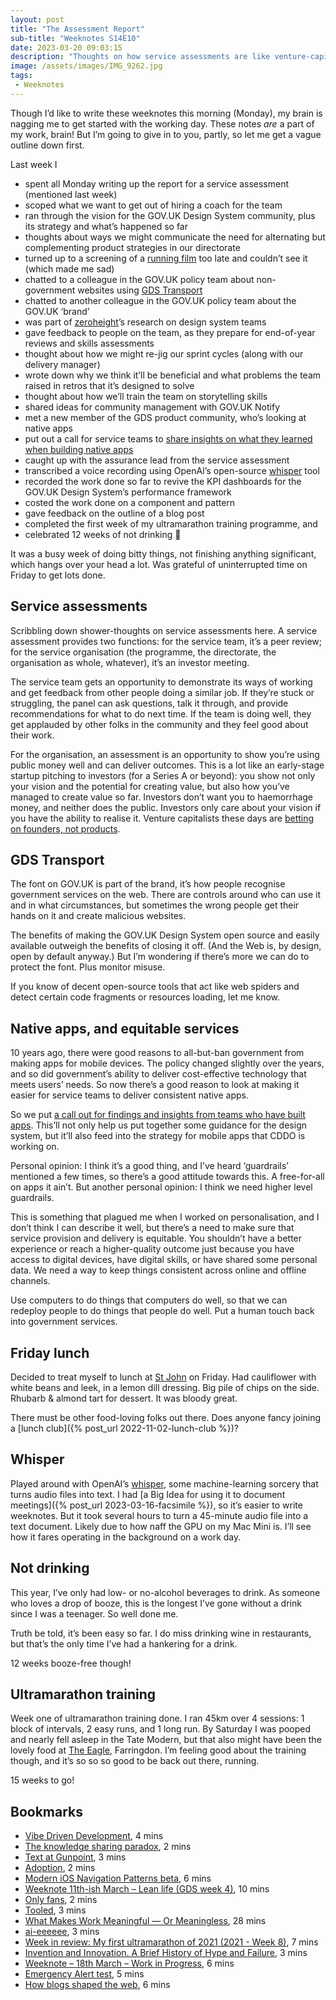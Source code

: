 ```yaml
---
layout: post
title: "The Assessment Report"
sub-title: "Weeknotes S14E10"
date: 2023-03-20 09:03:15
description: "Thoughts on how service assessments are like venture-capital investor meetings, and why services should be good regardless of the tech involved."
image: /assets/images/IMG_9262.jpg
tags:
 - Weeknotes
---
```


Though I’d like to write these weeknotes this morning (Monday), my brain is nagging me to get started with the working day. These notes _are_ a part of my work, brain! But I’m going to give in to you, partly, so let me get a vague outline down first.

Last week I

- spent all Monday writing up the report for a service assessment (mentioned last week)
- scoped what we want to get out of hiring a coach for the team
- ran through the vision for the GOV.‌UK Design System community, plus its strategy and what’s happened so far
- thoughts about ways we might communicate the need for alternating but complementing product strategies in our directorate
- turned up to a screening of a [running film](https://www.youtube.com/watch?v=hSntTASmKxc) too late and couldn’t see it (which made me sad)
- chatted to a colleague in the GOV.‌UK policy team about non-government websites using [GDS Transport](https://designnotes.blog.gov.uk/2015/03/11/can-i-use-the-gov-uk-fonts/)
- chatted to another colleague in the GOV.‌UK policy team about the GOV.‌UK ‘brand’
- was part of [zeroheight](https://zeroheight.com)’s research on design system teams 
- gave feedback to people on the team, as they prepare for end-of-year reviews and skills assessments
- thought about how we might re-jig our sprint cycles (along with our delivery manager)
- wrote down why we think it’ll be beneficial and what problems the team raised in retros that it’s designed to solve
- thought about how we’ll train the team on storytelling skills
- shared ideas for community management with GOV.‌UK Notify
- met a new member of the GDS product community, who’s looking at native apps
- put out a call for service teams to [share insights on what they learned when building native apps](https://github.com/alphagov/govuk-design-system-backlog/issues/275)
- caught up with the assurance lead from the service assessment
- transcribed a voice recording using OpenAI’s open-source [whisper](https://github.com/openai/whisper) tool
- recorded the work done so far to revive the KPI dashboards for the GOV.‌UK Design System’s performance framework
- costed the work done on a component and pattern
- gave feedback on the outline of a blog post
- completed the first week of my ultramarathon training programme, and
- celebrated 12 weeks of not drinking 🥳

It was a busy week of doing bitty things, not finishing anything significant, which hangs over your head a lot. Was grateful of uninterrupted time on Friday to get lots done.

## Service assessments

Scribbling down shower-thoughts on service assessments here. A service assessment provides two functions: for the service team, it’s a peer review; for the service organisation (the programme, the directorate, the organisation as whole, whatever), it’s an investor meeting. 

The service team gets an opportunity to demonstrate its ways of working and get feedback from other people doing a similar job. If they’re stuck or struggling, the panel can ask questions, talk it through, and provide recommendations for what to do next time. If the team is doing well, they get applauded by other folks in the community and they feel good about their work.

For the organisation, an assessment is an opportunity to show you’re using public money well and can deliver outcomes. This is a lot like an early-stage startup pitching to investors (for a Series A or beyond): you show not only your vision and the potential for creating value, but also how you’ve managed to create value so far. Investors don’t want you to haemorrhage money, and neither does the public. Investors only care about your vision if you have the ability to realise it. Venture capitalists these days are [betting on founders, not products](https://techcrunch.com/2021/09/20/vc-mark-suster-the-bet-were-making-now-is-on-founder-skills-not-customers-or-products/). 

## GDS Transport

The font on GOV.‌UK is part of the brand, it’s how people recognise government services on the web. There are controls around who can use it and in what circumstances, but sometimes the wrong people get their hands on it and create malicious websites. 

The benefits of making the GOV.‌UK Design System open source and easily available outweigh the benefits of closing it off. (And the Web is, by design, open by default anyway.) But I’m wondering if there’s more we can do to protect the font. Plus monitor misuse. 

If you know of decent open-source tools that act like web spiders and detect certain code fragments or resources loading, let me know.

## Native apps, and equitable services

10 years ago, there were good reasons to all-but-ban government from making apps for mobile devices. The policy changed slightly over the years, and so did government’s ability to deliver cost-effective technology that meets users’ needs. So now there’s a good reason to look at making it easier for service teams to deliver consistent native apps.

So we put [a call out for findings and insights from teams who have built apps](https://github.com/alphagov/govuk-design-system-backlog/issues/275). This’ll not only help us put together some guidance for the design system, but it’ll also feed into the strategy for mobile apps that CDDO is working on. 

Personal opinion: I think it’s a good thing, and I’ve heard ‘guardrails’ mentioned a few times, so there’s a good attitude towards this. A free-for-all on apps it ain’t. But another personal opinion: I think we need higher level guardrails.

This is something that plagued me when I worked on personalisation, and I don’t think I can describe it well, but there’s a need to make sure that service provision and delivery is equitable. You shouldn’t have a better experience or reach a higher-quality outcome just because you have access to digital devices, have digital skills, or have shared some personal data.  We need a way to keep things consistent across online and offline channels.

Use computers to do things that computers do well, so that we can redeploy people to do things that people do well. Put a human touch back into government services. 

## Friday lunch

Decided to treat myself to lunch at [St John](https://stjohnrestaurant.com/a/restaurants/bread-and-wine) on Friday. Had cauliflower with white beans and leek, in a lemon dill dressing. Big pile of chips on the side. Rhubarb & almond tart for dessert. It was bloody great.

There must be other food-loving folks out there. Does anyone fancy joining a [lunch club]({% post_url 2022-11-02-lunch-club %})?

## Whisper

Played around with OpenAI’s [whisper](https://github.com/openai/whisper), some machine-learning sorcery that turns audio files into text. I had [a Big Idea for using it to document meetings]({% post_url 2023-03-16-facsimile %}), so it’s easier to write weeknotes. But it took several hours to turn a 45-minute audio file into a text document. Likely due to how naff the GPU on my Mac Mini is. I’ll see how it fares operating in the background on a work day.

## Not drinking

This year, I’ve only had low- or no-alcohol beverages to drink. As someone who loves a drop of booze, this is the longest I’ve gone without a drink since I was a teenager. So well done me. 

Truth be told, it’s been easy so far. I do miss drinking wine in restaurants, but that’s the only time I’ve had a hankering for a drink. 

12 weeks booze-free though!

## Ultramarathon training

Week one of ultramarathon training done. I ran 45km over 4 sessions: 1 block of intervals, 2 easy runs, and 1 long run. By Saturday I was pooped and nearly fell asleep in the Tate Modern, but that also might have been the lovely food at [The Eagle](https://theeaglefarringdon.co.uk), Farringdon. I’m feeling good about the training though, and it’s so so so good to be back out there, running.

15 weeks to go!

## Bookmarks

- [Vibe Driven Development](https://www.robinrendle.com/notes/vibe-driven-development/), 4 mins
- [The knowledge sharing paradox](https://jarche.com/2013/03/the-knowledge-sharing-paradox/), 2 mins
- [Text at Gunpoint](https://www.oblomovka.com/wp/2023/03/13/text-at-gunpoint/), 3 mins
- [Adoption](https://ethanmarcotte.com/wrote/design-system-adoption/), 2 mins
- [Modern iOS Navigation Patterns beta](https://frankrausch.com/tutorials/ios-navigation), 6 mins
- [Weeknote 11th-ish March – Lean life (GDS week 4)](https://www.leaningforward.com/blog/2023/03/weeknote-11th-ish-march-lean-life-gds-week-4/), 10 mins
- [Only fans](https://www.oblomovka.com/wp/2023/03/15/only-fans/), 2 mins
- [Tooled](https://ethanmarcotte.com/wrote/tooled/), 3 mins
- [What Makes Work Meaningful — Or Meaningless](https://sloanreview.mit.edu/article/what-makes-work-meaningful-or-meaningless/), 28 mins
- [ai-eeeeee](https://www.oblomovka.com/wp/2023/03/17/ai-eeeeee/), 3 mins
- [Week in review: My first ultramarathon of 2021 (2021 - Week 8)](https://andrewsultrablog.blogspot.com/2021/02/week-in-review-my-first-ultramarathon.html), 7 mins
- [Invention and Innovation. A Brief History of Hype and Failure](https://we-make-money-not-art.com/invention-and-innovation-a-brief-history-of-hype-and-failure/), 3 mins
- [Weeknote – 18th March – Work in Progress](https://www.leaningforward.com/blog/2023/03/weeknote-18th-march/), 6 mins
- [Emergency Alert test](https://diamondgeezer.blogspot.com/2023/03/emergency-alert-test.html), 5 mins
- [How blogs shaped the web](https://chasem.co/2023/03/weblogs-as-a-form/), 6 mins

